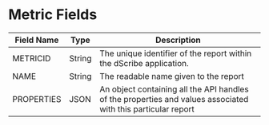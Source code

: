 # Metric Fields

| Field Name | Type   | Description                                                                                                  |
| ---------- | ------ | ------------------------------------------------------------------------------------------------------------ |
| METRICID   | String | The unique identifier of the report within the dScribe application.                                          |
| NAME       | String | The readable name given to the report                                                                        |
| PROPERTIES | JSON   | An object containing all the API handles of the properties and values associated with this particular report |

